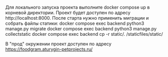Для локального запуска проекта выполните docker compose up в корневой директории. Проект будет доступен по адресу http://localhost:8000.
После старта нужно применить миграции и собрать файлы статики:
docker compose exec backend python3 manage.py migrate
docker compose exec backend python3 manage.py collectstatic
docker compose exec backend cp -r static/. /staticfiles/static/


В "прод" окружении проект доступен по адресу https://foodgram.aturygin-petprojects.ru/
